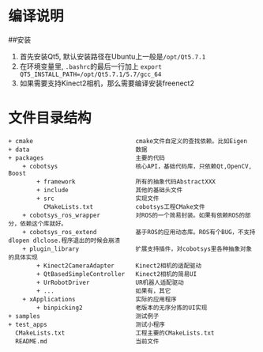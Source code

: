 

# 编译说明


##安装

1. 首先安装Qt5, 默认安装路径在Ubuntu上一般是`/opt/Qt5.7.1`
2. 在环境变量里, `.bashrc`的最后一行加上
    `export QT5_INSTALL_PATH=/opt/Qt5.7.1/5.7/gcc_64`
3. 如果需要支持Kinect2相机，那么需要编译安装freenect2


# 文件目录结构

```
+ cmake                             cmake文件自定义的查找依赖。比如Eigen
+ data                              数据
+ packages                          主要的代码
    + cobotsys                      核心API，基础代码库，只依赖Qt,OpenCV, Boost
        + framework                 所有的抽象代码AbstractXXX
        + include                   其他的基础头文件
        + src                       实现文件
          CMakeLists.txt            cobotsys工程CMake文件
    + cobotsys_ros_wrapper          对ROS的一个简易封装。如果有依赖ROS的部分，依赖这个库就好。
    + cobotsys_ros_extend           基于ROS的应用动态库。ROS有个BUG，不支持dlopen dlclose.程序退出的时候会崩溃
    + plugin_library                扩展支持插件，对cobotsys里各种抽象对象的具体实现
        + Kinect2CameraAdapter      Kinect2相机的适配驱动
        + QtBasedSimpleController   Kinect2相机的简易UI
        + UrRobotDriver             UR机器人适配驱动
        + ...                       如果有，其它
    + xApplications                 实际的应用程序
        + binpicking2               老版本的无序分拣的UI实现
+ samples                           测试例子
+ test_apps                         测试小程序
  CMakeLists.txt                    工程主要的CMakeLists.txt
  README.md                         当前文件
```



